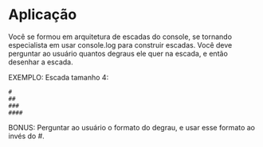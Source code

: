 # Aplicação

Você se formou em arquitetura de escadas do console, se tornando especialista em usar console.log para construir escadas.
Você deve perguntar ao usuário quantos degraus ele quer na escada, e então desenhar a escada.

EXEMPLO:
Escada tamanho 4:

```
#
##
###
####
```

BONUS: Perguntar ao usuário o formato do degrau, e usar esse formato ao invés do #.
